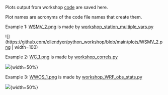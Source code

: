 Plots output from workshop [code](https://github.com/ellendyer/python_workshop/tree/main/code) are saved here.

Plot names are acronyms of the code file names that create them.

Example 1: [WSMV_2.png](https://github.com/ellendyer/python_workshop/blob/main/plots/WSMV_2.png) is made by [workshop_station_multiple_vars.py](https://github.com/ellendyer/python_workshop/blob/main/code/workshop_station_multiple_vars.py)

![](https://github.com/ellendyer/python_workshop/blob/main/plots/WSMV_2.png | width=100)

Example 2: [WC_1.png](https://github.com/ellendyer/python_workshop/blob/main/plots/WC_1.png) is made by [workshop_correls.py](https://github.com/ellendyer/python_workshop/blob/main/code/workshop_correls.py)

![](https://github.com/ellendyer/python_workshop/blob/main/plots/WC_1.png){width=50%}

Example 3: [WWOS_1.png](https://github.com/ellendyer/python_workshop/blob/main/plots/WWOS_1.png) is made by [workshop_WRF_obs_stats.py](https://github.com/ellendyer/python_workshop/blob/main/code/workshop_WRF_obs_stats.py)

![](https://github.com/ellendyer/python_workshop/blob/main/plots/WWOS_1.png){width=50%}
